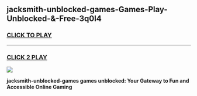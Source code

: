 
## jacksmith-unblocked-games-Games-Play-Unblocked-&-Free-3q0l4
<h3>
<a href="https://premium76.site?title=jacksmith-unblocked-games&ref=24A">CLICK TO PLAY</a></h3>
<hr>

<h3>
<a href="https://premium76.site?title=jacksmith-unblocked-games&ref=24A">CLICK 2 PLAY</a>
  
</h3>

<a href="https://premium76.site?title=jacksmith-unblocked-games&ref=24A"><img src="https://clearcache.store/games.png"></a>


**jacksmith-unblocked-games games unblocked: Your Gateway to Fun and Accessible Online Gaming**
